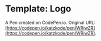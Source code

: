 # Template: Logo

A Pen created on CodePen.io. Original URL: [https://codepen.io/katzkode/pen/WRjwZR](https://codepen.io/katzkode/pen/WRjwZR).


